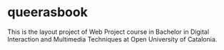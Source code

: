# queerasbook
This is the layout project of Web Project course in Bachelor in Digital Interaction and Multimedia Techniques at Open University of Catalonia.
